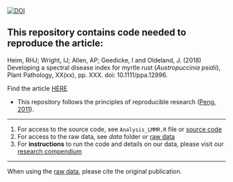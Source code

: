 [![DOI](https://zenodo.org/badge/DOI/10.5281/zenodo.2094120.svg)](https://zenodo.org/record/2094120#.XAzELeIxmUk)


## This repository contains code needed to reproduce the article:

Heim, RHJ; Wright, IJ; Allen, AP; Geedicke, I and Oldeland, J. (2018) 
Developing a spectral disease index for myrtle rust (*Austropuccinia psidii*), 
Plant Pathology, XX(xx), pp. XXX. doi: 10.1111/ppa.12996.

Find the article [HERE]( https://doi.org/10.1111/ppa.12996)

* This repository follows the principles of reproducible research ([Peng, 2011](http://www.sciencemag.org/content/334/6060/1226)).
***
    
1. For access to the source code, see `Analysis_LMMR.R` file or [source code](https://github.com/ReneHeim/RustIndex/blob/master/Analysis_LMMR.R)  
2. For access to the raw data, see *data* folder or [raw data](https://github.com/ReneHeim/RustIndex/tree/master/data) 
3. For **instructions** to run the code and details on our data, please visit our 
[research compendium](https://reneheim.github.io/RustIndex/code.html)
    
***
When using the [raw data](https://github.com/ReneHeim/RustIndex/tree/master/data),
please cite the original publication.



